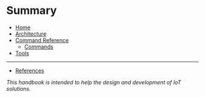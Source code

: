 # Summary

- [Home](./home.md)
- [Architecture]()
- [Command Reference]()
  - [Commands](./command-reference/iot-services-command.md)
- [Tools](tools.md)
------------------------------------------------------------------------------------
- [References]()



_This handbook is intended to help the design and development of IoT solutions._
